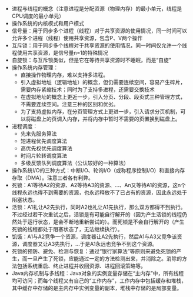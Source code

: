 - 进程与线程的概念（注意进程是分配资源（物理内存）的最小单元，线程是CPU调度的最小单元）
- 操作系统的内核模式和用户模式
- 信号量：用于同步多个进程（线程）对于共享资源的使用情况，同一时间可以允许多个进程（线程）使用共享资源，包含P、V两个操作
- 互斥锁：用于同步多个线程对于共享资源的使用情况，同一时间仅允许一个线程使用共享资源，是信号量n=1的特殊情况
- 自旋锁：与互斥锁类似，但是它在等待共享资源时不睡眠，而是“自旋”
- 操作系统内存管理：
	+ 直接操作物理内存，难以支持多进程。
	+ 引入虚拟地址（逻辑地址）的概念，但仍需要连续空间，容易产生碎片，需要内存紧缩技术；同时为了支持多进程，还需要交换技术
	+ 在虚拟地址的概念上更近一步，引入分页、分段、段页式三种管理方式，不需要连续空间。注意三种的区别和优劣。
	+ 为了支持虚拟内存，在分页管理方式上更进一步，引入请求分页机制，可以将磁盘上的页调入内存，并将内存中暂时不需要的页置换到磁盘上。
- 进程调度：
	+ 先来先服务算法
	+ 短进程优先调度算法
	+ 高优先权优先调度算法
	+ 时间片轮转调度算法
	+ 多级反馈队列调度算法（公认较好的一种算法）
- 操作系统I/O的三种方式：中断I/O、轮询I/O（或称程序控制I/O）和直接内存存取（DMA）。注意三者各有利弊。
- 死锁：A1等待A2的资源、A2等待A3的资源、...、An又等待A1的资源，这n个线程永远也得不到需要的资源，也永远释放不了已占有的资源，因此永远处于阻塞状态。
- 活锁：A1礼让A2先执行，同时A2也礼让A1先执行，那么双方都得不到执行。不过经过若干次重试之后，活锁是有可能自行解开的（因为产生活锁的线程仍然处于运行状态，是会不断地重新尝试的）。而死锁是不会自行解开的（产生死锁的线程都处于阻塞状态了，无法继续执行）。
- 饥饿：A1与A2竞争一个资源，调度器让A2先执行，然后A1与A3又竞争该资源，调度器又让A3先执行，...于是A1永远也竞争不到这个资源。
- 死锁的预防、避免、检测与恢复：通过“银行家算法”等原则来避免死锁的产生，而一旦产生了死锁，应能通过一定的方法检测出来，并消除之。消除的方法包括系统重启、终止进程并收回资源、进程回滚策略等。
- Java内存机制与多线程：Java对象的实例变量存储在“主内存”中，所有线程均可访问；而每个线程又有自己的“工作内存”，工作内存中包括缓存和堆栈，其中缓存中存储的是主内存中实例变量的副本，堆栈中存储的是局部变量。
